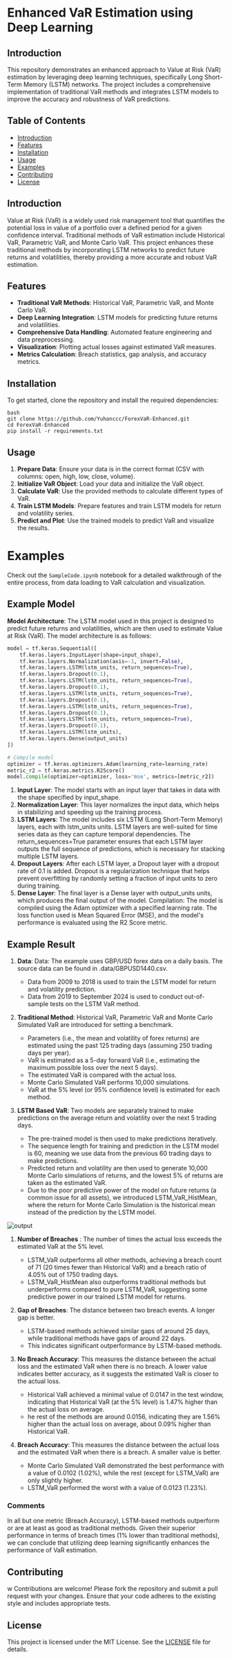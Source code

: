 # Enhanced VaR Estimation using Deep Learning

## Introduction
This repository demonstrates an enhanced approach to Value at Risk (VaR) estimation by leveraging deep learning techniques, specifically Long Short-Term Memory (LSTM) networks. The project includes a comprehensive implementation of traditional VaR methods and integrates LSTM models to improve the accuracy and robustness of VaR predictions.

## Table of Contents

- [Introduction](#introduction)
- [Features](#features)
- [Installation](#installation)
- [Usage](#usage)
- [Examples](#examples)
- [Contributing](#contributing)
- [License](#license)

## Introduction

Value at Risk (VaR) is a widely used risk management tool that quantifies the potential loss in value of a portfolio over a defined period for a given confidence interval. Traditional methods of VaR estimation include Historical VaR, Parametric VaR, and Monte Carlo VaR. This project enhances these traditional methods by incorporating LSTM networks to predict future returns and volatilities, thereby providing a more accurate and robust VaR estimation.

## Features

- **Traditional VaR Methods**: Historical VaR, Parametric VaR, and Monte Carlo VaR.
- **Deep Learning Integration**: LSTM models for predicting future returns and volatilities.
- **Comprehensive Data Handling**: Automated feature engineering and data preprocessing.
- **Visualization**: Plotting actual losses against estimated VaR measures.
- **Metrics Calculation**: Breach statistics, gap analysis, and accuracy metrics.

## Installation

To get started, clone the repository and install the required dependencies:
```
bash
git clone https://github.com/Yuhanccc/ForexVaR-Enhanced.git
cd ForexVaR-Enhanced
pip install -r requirements.txt
```

## Usage

1. **Prepare Data**: Ensure your data is in the correct format (CSV with columns: open, high, low, close, volume).
2. **Initialize VaR Object**: Load your data and initialize the VaR object.
3. **Calculate VaR**: Use the provided methods to calculate different types of VaR.
4. **Train LSTM Models**: Prepare features and train LSTM models for return and volatility series.
5. **Predict and Plot**: Use the trained models to predict VaR and visualize the results.

# Examples

Check out the `SampleCode.ipynb` notebook for a detailed walkthrough of the entire process, from data loading to VaR calculation and visualization.

## Example Model
**Model Architecture**: The LSTM model used in this project is designed to predict future returns and volatilities, which are then used to estimate Value at Risk (VaR). The model architecture is as follows:
```python
model = tf.keras.Sequential([
    tf.keras.layers.InputLayer(shape=input_shape),
    tf.keras.layers.Normalization(axis=-1, invert=False),
    tf.keras.layers.LSTM(lstm_units, return_sequences=True),
    tf.keras.layers.Dropout(0.1),
    tf.keras.layers.LSTM(lstm_units, return_sequences=True),
    tf.keras.layers.Dropout(0.1),
    tf.keras.layers.LSTM(lstm_units, return_sequences=True),
    tf.keras.layers.Dropout(0.1),
    tf.keras.layers.LSTM(lstm_units, return_sequences=True),
    tf.keras.layers.Dropout(0.1),
    tf.keras.layers.LSTM(lstm_units, return_sequences=True),
    tf.keras.layers.Dropout(0.1),
    tf.keras.layers.LSTM(lstm_units),
    tf.keras.layers.Dense(output_units)
])

# Compile model
optimizer = tf.keras.optimizers.Adam(learning_rate=learning_rate)
metric_r2 = tf.keras.metrics.R2Score()
model.compile(optimizer=optimizer, loss='mse', metrics=[metric_r2])
```
1. **Input Layer**: The model starts with an input layer that takes in data with the shape specified by input_shape.
2. **Normalization Layer**: This layer normalizes the input data, which helps in stabilizing and speeding up the training process.
3. **LSTM Layers**: The model includes six LSTM (Long Short-Term Memory) layers, each with lstm_units units. LSTM layers are well-suited for time series data as they can capture temporal dependencies. The return_sequences=True parameter ensures that each LSTM layer outputs the full sequence of predictions, which is necessary for stacking multiple LSTM layers.
4. **Dropout Layers**: After each LSTM layer, a Dropout layer with a dropout rate of 0.1 is added. Dropout is a regularization technique that helps prevent overfitting by randomly setting a fraction of input units to zero during training.
4. **Dense Layer**: The final layer is a Dense layer with output_units units, which produces the final output of the model.
Compilation: The model is compiled using the Adam optimizer with a specified learning rate. The loss function used is Mean Squared Error (MSE), and the model's performance is evaluated using the R2 Score metric.


## Example Result

1. **Data**: Data: The example uses GBP/USD forex data on a daily basis. The source data can be found in .data/GBPUSD1440.csv.
     -  Data from 2009 to 2018 is used to train the LSTM model for return and volatility prediction.
     -  Data from 2019 to September 2024 is used to conduct out-of-sample tests on the LSTM VaR method.
       
2. **Traditional Method**: Historical VaR, Parametric VaR and Monte Carlo Simulated VaR are introduced for setting a benchmark.
     -  Parameters (i.e., the mean and volatility of forex returns) are estimated using the past 125 trading days (assuming 250 trading days per year).
     -  VaR is estimated as a 5-day forward VaR (i.e., estimating the maximum possible loss over the next 5 days).
     -  The estimated VaR is compared with the actual loss.
     -  Monte Carlo Simulated VaR performs 10,000 simulations.
     -  VaR at the 5% level (or 95% confidence level) is estimated for each method.
       
3. **LSTM Based VaR**: Two models are separately trained to make predictions on the average return and volatility over the next 5 trading days.
     -  The pre-trained model is then used to make predictions iteratively.
     -  The sequence length for training and prediction in the LSTM model is 60, meaning we use data from the previous 60 trading days to make predictions.
     -  Predicted return and volatility are then used to generate 10,000 Monte Carlo simulations of returns, and the lowest 5% of returns are taken as the estimated VaR.
     -  Due to the poor predictive power of the model on future returns (a common issue for all assets), we introduced LSTM_VaR_HistMean, where the return for Monte Carlo Simulation is the historical mean instead of the prediction by the LSTM model.

![output](https://github.com/user-attachments/assets/43609a44-776a-464e-aec8-f4e2aea5491a)

 1. **Number of Breaches** : The number of times the actual loss exceeds the estimated VaR at the 5% level.
     * LSTM_VaR outperforms all other methods, achieving a breach count of 71 (20 times fewer than Historical VaR) and a breach ratio of 4.05% out of 1750 trading days.
     * LSTM_VaR_HistMean also outperforms traditional methods but underperforms compared to pure LSTM_VaR, suggesting some predictive power in our trained LSTM model for returns.
  
 2. **Gap of Breaches**: The distance between two breach events. A longer gap is better.
     * LSTM-based methods achieved similar gaps of around 25 days, while traditional methods have gaps of around 22 days.
     * This indicates significant outperformance by LSTM-based methods.
     
 3. **No Breach Accuracy**: This measures the distance between the actual loss and the estimated VaR when there is no breach. A lower value indicates better accuracy, as it suggests the estimated VaR is closer to the actual loss.
     * Historical VaR achieved a minimal value of 0.0147 in the test window, indicating that Historical VaR (at the 5% level) is 1.47% higher than the actual loss on average.
     * he rest of the methods are around 0.0156, indicating they are 1.56% higher than the actual loss on average, about 0.09% higher than Historical VaR.
     
 4. **Breach Accuracy**: This measures the distance between the actual loss and the estimated VaR when there is a breach. A smaller value is better.
     * Monte Carlo Simulated VaR demonstrated the best performance with a value of 0.0102 (1.02%), while the rest (except for LSTM_VaR) are only slightly higher.
     * LSTM_VaR performed the worst with a value of 0.0123 (1.23%).

### **Comments**
In all but one metric (Breach Accuracy), LSTM-based methods outperform or are at least as good as traditional methods. Given their superior performance in terms of breach times (1% lower than traditional methods), we can conclude that utilizing deep learning significantly enhances the performance of VaR estimation.


## Contributing
w
Contributions are welcome! Please fork the repository and submit a pull request with your changes. Ensure that your code adheres to the existing style and includes appropriate tests.

## License

This project is licensed under the MIT License. See the [LICENSE](LICENSE) file for details.

